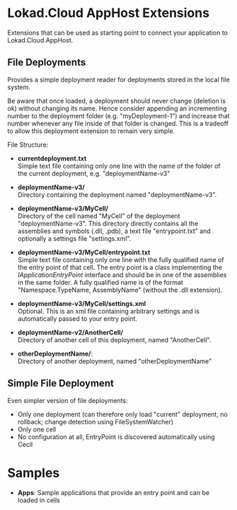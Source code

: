 Lokad.Cloud AppHost Extensions
==============================

Extensions that can be used as starting point to connect your application to Lokad.Cloud.AppHost.

File Deployments
----------------

Provides a simple deployment reader for deployments stored in the local file system.

Be aware that once loaded, a deployment should never change (deletion is ok) without changing its name.
Hence consider appending an incrementing number to the deployment folder (e.g. "myDeployment-1") and increase
that number whenever any file inside of that folder is changed. This is a tradeoff to allow this deployment
extension to remain very simple.

File Structure:

  * **currentdeployment.txt**  
    Simple text file containing only one line with the name of the folder of the current deployment, e.g. "deploymentName-v3"

  * **deploymentName-v3/**  
    Directory containing the deployment named "deploymentName-v3".

  * **deploymentName-v3/MyCell/**  
    Directory of the cell named "MyCell" of the deployment "deploymentName-v3". This directory directly contains all the assemblies and symbols (.dll, .pdb), a text file "entrypoint.txt" and optionally a settings file "settings.xml".

  * **deploymentName-v3/MyCell/entrypoint.txt**  
    Simple text file containing only one line with the fully qualified name of the entry point of that cell. The entry point is a class implementing the *IApplicationEntryPoint* interface and should be in one of the assemblies in the same folder. A fully qualified name is of the format "Namespace.TypeName, AssemblyName" (without the .dll extension).

  * **deploymentName-v3/MyCell/settings.xml**  
    Optional. This is an xml file containing arbitrary settings and is automatically passed to your entry point.

  * **deploymentName-v2/AnotherCell/**  
    Directory of another cell of this deployment, named "AnotherCell".

  * **otherDeploymentName/**:  
    Directory of another deployment, named "otherDeploymentName"

Simple File Deployment
----------------------

Even simpler version of file deployments:
  * Only one deployment (can therefore only load "current" deployment, no rollback; change detection using FileSystemWatcher)
  * Only one cell
  * No configuration at all, EntryPoint is discovered automatically using Cecil


Samples
=======

  * **Apps**: Sample applications that provide an entry point and can be loaded in cells